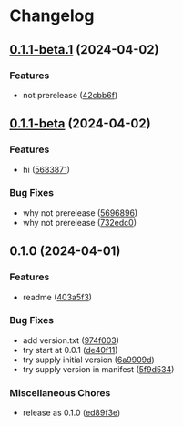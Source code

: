 # Changelog

## [0.1.1-beta.1](https://github.com/kahojyun/release-please-test/compare/v0.1.1-beta...v0.1.1-beta.1) (2024-04-02)


### Features

* not prerelease ([42cbb6f](https://github.com/kahojyun/release-please-test/commit/42cbb6fe1fc40b26e28080d131dd29daec34faf9))

## [0.1.1-beta](https://github.com/kahojyun/release-please-test/compare/v0.1.0...v0.1.1-beta) (2024-04-02)


### Features

* hi ([5683871](https://github.com/kahojyun/release-please-test/commit/568387188e6215ed82921c818a53eb7b3ac92fda))


### Bug Fixes

* why not prerelease ([5696896](https://github.com/kahojyun/release-please-test/commit/5696896eac7708c8ad29beeaf6cd0ba655d5d1d0))
* why not prerelease ([732edc0](https://github.com/kahojyun/release-please-test/commit/732edc061c36b0da9a9cd12e79ab99dc9b4137f2))

## 0.1.0 (2024-04-01)


### Features

* readme ([403a5f3](https://github.com/kahojyun/release-please-test/commit/403a5f3e51468572b070f67b31d617bdc0bbbdf7))


### Bug Fixes

* add version.txt ([974f003](https://github.com/kahojyun/release-please-test/commit/974f003ffc0c7d40c0ec3f1b466fe40f61d461a4))
* try start at 0.0.1 ([de40f11](https://github.com/kahojyun/release-please-test/commit/de40f1192f35055ce322e3aaf9e70dd11b63f49c))
* try supply initial version ([6a9909d](https://github.com/kahojyun/release-please-test/commit/6a9909d9d60df67fb4cc7112b8d10d945c358408))
* try supply version in manifest ([5f9d534](https://github.com/kahojyun/release-please-test/commit/5f9d534f0a96a501656586fde782e879096d7b8f))


### Miscellaneous Chores

* release as 0.1.0 ([ed89f3e](https://github.com/kahojyun/release-please-test/commit/ed89f3ea5698d5eb1d80788b22866b6ef730d727))
